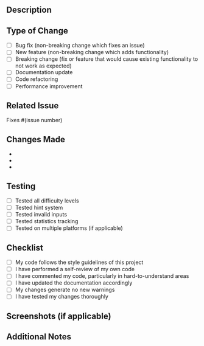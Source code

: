 ## Description
<!-- Provide a brief description of your changes -->

## Type of Change
<!-- Mark the relevant option with an 'x' -->
- [ ] Bug fix (non-breaking change which fixes an issue)
- [ ] New feature (non-breaking change which adds functionality)
- [ ] Breaking change (fix or feature that would cause existing functionality to not work as expected)
- [ ] Documentation update
- [ ] Code refactoring
- [ ] Performance improvement

## Related Issue
<!-- Link to the issue this PR addresses -->
Fixes #(issue number)

## Changes Made
<!-- List the specific changes you made -->
- 
- 
- 

## Testing
<!-- Describe the tests you ran to verify your changes -->
- [ ] Tested all difficulty levels
- [ ] Tested hint system
- [ ] Tested invalid inputs
- [ ] Tested statistics tracking
- [ ] Tested on multiple platforms (if applicable)

## Checklist
- [ ] My code follows the style guidelines of this project
- [ ] I have performed a self-review of my own code
- [ ] I have commented my code, particularly in hard-to-understand areas
- [ ] I have updated the documentation accordingly
- [ ] My changes generate no new warnings
- [ ] I have tested my changes thoroughly

## Screenshots (if applicable)
<!-- Add screenshots to demonstrate the changes -->

## Additional Notes
<!-- Any additional information or context -->

